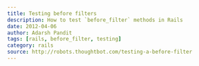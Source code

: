 ```yaml
---
title: Testing before filters
description: How to test `before_filter` methods in Rails
date: 2012-04-06
author: Adarsh Pandit
tags: [rails, before_filter, testing]
category: rails
source: http://robots.thoughtbot.com/testing-a-before-filter
---
```


